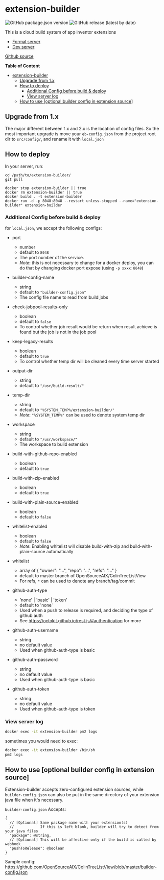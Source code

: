 # extension-builder

![GitHub package.json version](https://img.shields.io/github/package-json/v/ColinTree/extension-builder)
![GitHub release (latest by date)](https://img.shields.io/github/v/release/ColinTree/extension-builder)

This is a cloud build system of app inventor extensions

* [Formal server](http://bot.colintree.cn:8048)
* [Dev server](http://bot.colintree.cn:8049)

[Github source](https://github.com/ColinTree/extension-builder)

**Table of Content**

- [extension-builder](#extension-builder)
  - [Upgrade from 1.x](#upgrade-from-1x)
  - [How to deploy](#how-to-deploy)
    - [Additional Config before build & deploy](#additional-config-before-build--deploy)
    - [View server log](#view-server-log)
  - [How to use [optional builder config in extension source]](#how-to-use-optional-builder-config-in-extension-source)

## Upgrade from 1.x

The major different between 1.x and 2.x is the location of config files.
So the most important upgrade is move your `eb-config.json` from the project root dir to `src/config/`, and rename it with `local.json`

## How to deploy

In your server, run:

```shell
cd /path/to/extension-builder/
git pull

docker stop extension-builder || true
docker rm extension-builder || true
docker build . -t extension-builder
docker run -d -p 8048:8048 --restart unless-stopped --name="extension-builder" extension-builder
```

### Additional Config before build & deploy

for `local.json`, we accept the following configs:

* port
  * number
  * default to `8048`
  * The port number of the service.
  * *Note*: this is not necessary to change for a docker deploy, you can do that by changing docker port expose (using `-p xxxx:8048`)

* builder-config-name
  * string
  * default to `"builder-config.json"`
  * The config file name to read from build jobs

* check-jobpool-results-only
  * boolean
  * default to `false`
  * To control whether job result would be return when result achieve is found but the job is not in the job pool

* keep-legacy-results
  * boolean
  * default to `true`
  * To control whether temp dir will be cleaned every time server started

* output-dir
  * string
  * default to `"/usr/build-result/"`

* temp-dir
  * string
  * default to `"%SYSTEM_TEMP%/extension-builder/"`
  * *Note*: `"%SYSTEM_TEMP%"` can be used to denote system temp dir

* workspace
  * string
  * default to `"/usr/workspace/"`
  * The workspace to build extension

* build-with-github-repo-enabled
  * boolean
  * default to `true`

* build-with-zip-enabled
  * boolean
  * default to `true`

* build-with-plain-source-enabled
  * boolean
  * default to `false`

* whitelist-enabled
  * boolean
  * default to `false`
  * *Note*: Enabling whitelist will disable build-with-zip and build-with-plain-source automatically

* whitelist
  * array of { "owner": "...", "repo": "...", "refs": "..." }
  * default to master branch of OpenSourceAIX/ColinTreeListView
  * For refs, `*` can be used to denote any branch/tag/commit

* github-auth-type
  * 'none' | 'basic' | 'token'
  * default to 'none'
  * Used when a push to release is required, and deciding the type of github auth
  * See https://octokit.github.io/rest.js/#authentication for more

* github-auth-username
  * string
  * no default value
  * Used when github-auth-type is basic

* github-auth-password
  * string
  * no default value
  * Used when github-auth-type is basic

* github-auth-token
  * string
  * no default value
  * Used when github-auth-type is token

### View server log

```sh
docker exec -it extension-builder pm2 logs
```

sometimes you would need to exec:

```sh
docker exec -it extension-builder /bin/sh
pm2 logs
```

## How to use [optional builder config in extension source]

Extension-builder accepts zero-configured extension sources, while `builder-config.json` can also be put in the same directory of your extension java file when it's necessary.

`builder-config.json` Accepts:

```json5
{
  // [Optional] Same package name with your extension(s)
  //            If this is left blank, builder will try to detect from your java files
  "package": @string,
  // [Optional] This will be affective only if the build is called by webhook
  "pushToRelease": @boolean
}
```

Sample config: https://github.com/OpenSourceAIX/ColinTreeListView/blob/master/builder-config.json